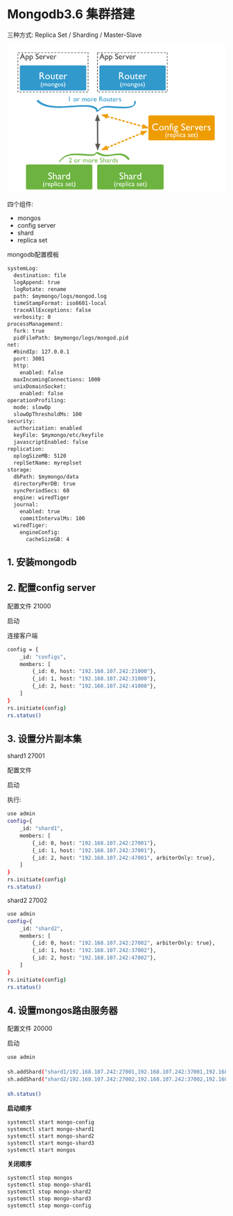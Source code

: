 # Mongodb3.6 集群搭建

三种方式: Replica Set / Sharding / Master-Slave





![mongodb cluster](images/mongodb1.png)

四个组件:

* mongos
* config server
* shard
* replica set





mongodb配置模板

```
systemLog:
  destination: file
  logAppend: true
  logRotate: rename
  path: $mymongo/logs/mongod.log
  timeStampFormat: iso8601-local
  traceAllExceptions: false
  verbosity: 0
processManagement:
  fork: true
  pidFilePath: $mymongo/logs/mongod.pid
net:    
  #bindIp: 127.0.0.1
  port: 3001
  http:
    enabled: false
  maxIncomingConnections: 1000
  unixDomainSocket:
    enabled: false
operationProfiling:
  mode: slowOp
  slowOpThresholdMs: 100    
security:
  authorization: enabled
  keyFile: $mymongo/etc/keyfile
  javascriptEnabled: false
replication:
  oplogSizeMB: 5120
  replSetName: myreplset
storage:
  dbPath: $mymongo/data
  directoryPerDB: true
  syncPeriodSecs: 60
  engine: wiredTiger
  journal:
    enabled: true
    commitIntervalMs: 100
  wiredTiger:
    engineConfig:
      cacheSizeGB: 4
```



## 1. 安装mongodb

## 2. 配置config server

配置文件 21000

启动

连接客户端

```bash
config = {
    _id: "configs",
    members: [
        {_id: 0, host: "192.168.107.242:21000"},
        {_id: 1, host: "192.168.107.242:31000"},
        {_id: 2, host: "192.168.107.242:41000"},
    ]
}
rs.initiate(config)
rs.status()
```



## 3. 设置分片副本集

shard1 27001

配置文件

启动

执行:

```bash
use admin
config={
    _id: "shard1",
    members: [
        {_id: 0, host: "192.168.107.242:27001"},
        {_id: 1, host: "192.168.107.242:37001"},
        {_id: 2, host: "192.168.107.242:47001", arbiterOnly: true},
    ]
}
rs.initiate(config)
rs.status()
```



shard2  27002

```bash
use admin
config={
    _id: "shard2",
    members: [
        {_id: 0, host: "192.168.107.242:27002", arbiterOnly: true},
        {_id: 1, host: "192.168.107.242:37002"},
        {_id: 2, host: "192.168.107.242:47002"},
    ]
}
rs.initiate(config)
rs.status()
```



## 4. 设置mongos路由服务器

配置文件 20000

启动



```bash
use admin

sh.addShard("shard1/192.168.107.242:27001,192.168.107.242:37001,192.168.107.242:47001")
sh.addShard("shard2/192.168.107.242:27002,192.168.107.242:37002,192.168.107.242:47002")

sh.status()
```



**启动顺序**

```
systemctl start mongo-config
systemctl start mongo-shard1
systemctl start mongo-shard2
systemctl start mongo-shard3
systemctl start mongos
```

**关闭顺序**

```
systemctl stop mongos
systemctl stop mongo-shard1
systemctl stop mongo-shard2
systemctl stop mongo-shard3
systemctl stop mongo-config
```



















